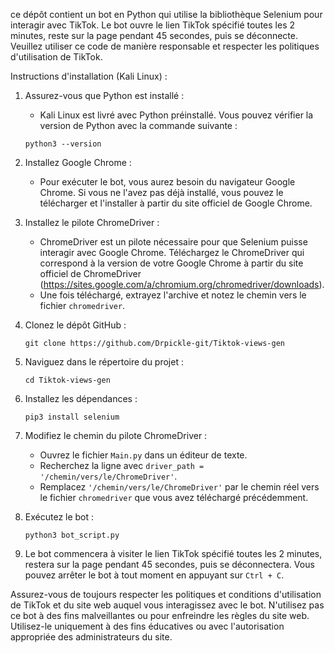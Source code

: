 
ce dépôt contient un bot en Python qui utilise la bibliothèque Selenium pour interagir avec TikTok. Le bot ouvre le lien TikTok spécifié toutes les 2 minutes, reste sur la page pendant 45 secondes, puis se déconnecte. Veuillez utiliser ce code de manière responsable et respecter les politiques d'utilisation de TikTok.

Instructions d'installation (Kali Linux) :
1. Assurez-vous que Python est installé :
   - Kali Linux est livré avec Python préinstallé. Vous pouvez vérifier la version de Python avec la commande suivante :
   ```
   python3 --version
   ```

2. Installez Google Chrome :
   - Pour exécuter le bot, vous aurez besoin du navigateur Google Chrome. Si vous ne l'avez pas déjà installé, vous pouvez le télécharger et l'installer à partir du site officiel de Google Chrome.

3. Installez le pilote ChromeDriver :
   - ChromeDriver est un pilote nécessaire pour que Selenium puisse interagir avec Google Chrome. Téléchargez le ChromeDriver qui correspond à la version de votre Google Chrome à partir du site officiel de ChromeDriver (https://sites.google.com/a/chromium.org/chromedriver/downloads).
   - Une fois téléchargé, extrayez l'archive et notez le chemin vers le fichier `chromedriver`.

4. Clonez le dépôt GitHub :
   ```
   git clone https://github.com/Drpickle-git/Tiktok-views-gen
   ```

5. Naviguez dans le répertoire du projet :
   ```
   cd Tiktok-views-gen
   ```

6. Installez les dépendances :
   ```
   pip3 install selenium
   ```

7. Modifiez le chemin du pilote ChromeDriver :
   - Ouvrez le fichier `Main.py` dans un éditeur de texte.
   - Recherchez la ligne avec `driver_path = '/chemin/vers/le/ChromeDriver'`.
   - Remplacez `'/chemin/vers/le/ChromeDriver'` par le chemin réel vers le fichier `chromedriver` que vous avez téléchargé précédemment.

8. Exécutez le bot :
   ```
   python3 bot_script.py
   ```

9. Le bot commencera à visiter le lien TikTok spécifié toutes les 2 minutes, restera sur la page pendant 45 secondes, puis se déconnectera. Vous pouvez arrêter le bot à tout moment en appuyant sur `Ctrl + C`.

Assurez-vous de toujours respecter les politiques et conditions d'utilisation de TikTok et du site web auquel vous interagissez avec le bot. N'utilisez pas ce bot à des fins malveillantes ou pour enfreindre les règles du site web. Utilisez-le uniquement à des fins éducatives ou avec l'autorisation appropriée des administrateurs du site.
